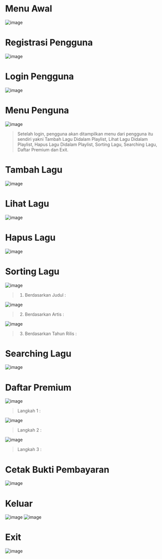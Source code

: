 # Menu Awal
![image](https://user-images.githubusercontent.com/121924124/235310767-50fce984-f05a-4c8b-b92a-ac8730e58cbd.png)


# Registrasi Pengguna
![image](https://user-images.githubusercontent.com/121924124/235309619-59e16917-5bcf-4d87-93df-d28976e17f67.png)


# Login Pengguna
![image](https://user-images.githubusercontent.com/121924124/235309671-b054c554-7b15-400f-ac6d-d206669346f8.png)


# Menu Penguna 
![image](https://user-images.githubusercontent.com/121924124/235309722-9df459ed-a053-4d0e-8f02-bd0bad53b189.png)
> Setelah login, pengguna akan ditampilkan menu dari pengguna itu sendiri yakni Tambah Lagu Didalam Playlist, Lihat Lagu Didalam Playlist, Hapus Lagu Didalam Playlist, Sorting Lagu, Searching Lagu, Daftar Premium dan Exit. 

# Tambah Lagu 
![image](https://user-images.githubusercontent.com/121924124/235309868-bf411041-0141-43a3-9556-6f0545f67474.png)


# Lihat Lagu
![image](https://user-images.githubusercontent.com/121924124/235309897-3ecded96-d4e0-4896-91b3-4f4fdc78764e.png)


# Hapus Lagu
![image](https://user-images.githubusercontent.com/121924124/235310009-96c84e67-8ab3-44d1-883a-222d4c86d70d.png)


# Sorting Lagu 
![image](https://user-images.githubusercontent.com/121924124/235310099-9a702d80-6eb5-4786-bc80-ff9b8a4030f5.png)
> 1. Berdasarkan Judul :

![image](https://user-images.githubusercontent.com/121924124/235310243-b53fd76b-d926-4124-ac12-ba3211696308.png)
> 2. Berdasarkan Artis :

![image](https://user-images.githubusercontent.com/121924124/235310268-668878d6-0765-47a7-86b0-04684c2c8b7c.png)
> 3. Berdasarkan Tahun Rilis :


# Searching Lagu
![image](https://user-images.githubusercontent.com/121924124/235310284-c94116ef-ed09-40e9-9ef4-b618946d406a.png)

# Daftar Premium
![image](https://user-images.githubusercontent.com/121924124/235310295-2e1953b7-ff42-4c93-962e-c890429115ff.png)
> Langkah 1 : 

![image](https://user-images.githubusercontent.com/121924124/235310321-f1d8dddf-4d31-4dc9-8630-e08508f3ca01.png)
> Langkah 2 : 


![image](https://user-images.githubusercontent.com/121924124/235310348-c190025e-2f21-4831-aba3-52fca66d674e.png)
> Langkah 3 : 

# Cetak Bukti Pembayaran
![image](https://user-images.githubusercontent.com/121924124/235310381-17627134-f7ec-42cd-9f48-9047d70c3671.png)


# Keluar
![image](https://user-images.githubusercontent.com/121924124/235310455-0ca17d3d-257f-44f9-8e33-9dd88ee649d8.png)
![image](https://user-images.githubusercontent.com/121924124/235310471-66747f22-8d1d-44a3-8b30-60957ca8581f.png)


# Exit 
![image](https://user-images.githubusercontent.com/121924124/235310567-281c61e7-4d08-4aa6-87e3-e4e15b02578a.png)
